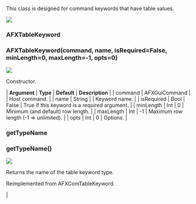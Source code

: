 This class is designed for command keywords that have table values.

![](../SIMACAERefImages/gui-afxtablekeyword.png)

### AFXTableKeyword

###

### AFXTableKeyword(command, name, isRequired=False, minLength=0, maxLength=-1, opts=0)

![](../IconsReference/butix_top_wline.png)

Constructor.

| **Argument** | **Type** | **Default** | **Description** |
| command | AFXGuiCommand | | Host command. |
| name | String | | Keyword name. |
| isRequired | Bool | False | True if this keyword is a required argument. |
| minLength | Int | 0 | Minimum (and default) row length. |
| maxLength | Int | -1 | Maximum row length (-1 => unlimited). |
| opts | Int | 0 | Options. |

### getTypeName

###

### getTypeName()

![](../IconsReference/butix_top_wline.png)

Returns the name of the table keyword type.

Reimplemented from AFXComTableKeyword.

|
